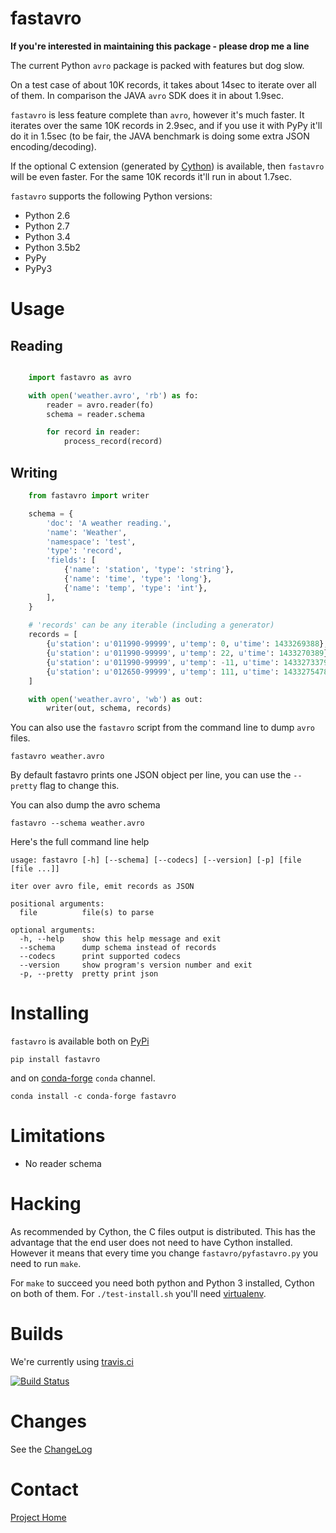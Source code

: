 fastavro
========

**If you're interested in maintaining this package - please drop me a line**

The current Python `avro` package is packed with features but dog slow.

On a test case of about 10K records, it takes about 14sec to iterate over all of
them. In comparison the JAVA `avro` SDK does it in about 1.9sec.

`fastavro` is less feature complete than `avro`, however it's much faster. It
iterates over the same 10K records in 2.9sec, and if you use it with PyPy it'll
do it in 1.5sec (to be fair, the JAVA benchmark is doing some extra JSON
encoding/decoding).

If the optional C extension (generated by [Cython][cython]) is available, then
`fastavro` will be even faster. For the same 10K records it'll run in about
1.7sec.

`fastavro` supports the following Python versions:

* Python 2.6
* Python 2.7
* Python 3.4
* Python 3.5b2
* PyPy
* PyPy3

[Cython]: http://cython.org/

Usage
=====

Reading
-------


```python

    import fastavro as avro

    with open('weather.avro', 'rb') as fo:
        reader = avro.reader(fo)
        schema = reader.schema

        for record in reader:
            process_record(record)

```

Writing
-------

```python
    from fastavro import writer

    schema = {
        'doc': 'A weather reading.',
        'name': 'Weather',
        'namespace': 'test',
        'type': 'record',
        'fields': [
            {'name': 'station', 'type': 'string'},
            {'name': 'time', 'type': 'long'},
            {'name': 'temp', 'type': 'int'},
        ],
    }
    
    # 'records' can be any iterable (including a generator)
    records = [
        {u'station': u'011990-99999', u'temp': 0, u'time': 1433269388},
        {u'station': u'011990-99999', u'temp': 22, u'time': 1433270389},
        {u'station': u'011990-99999', u'temp': -11, u'time': 1433273379},
        {u'station': u'012650-99999', u'temp': 111, u'time': 1433275478},
    ]

    with open('weather.avro', 'wb') as out:
        writer(out, schema, records)

```

You can also use the `fastavro` script from the command line to dump `avro`
files.

    fastavro weather.avro

By default fastavro prints one JSON object per line, you can use the `--pretty`
flag to change this.

You can also dump the avro schema

    fastavro --schema weather.avro


Here's the full command line help

    usage: fastavro [-h] [--schema] [--codecs] [--version] [-p] [file [file ...]]

    iter over avro file, emit records as JSON

    positional arguments:
      file          file(s) to parse

    optional arguments:
      -h, --help    show this help message and exit
      --schema      dump schema instead of records
      --codecs      print supported codecs
      --version     show program's version number and exit
      -p, --pretty  pretty print json

Installing
==========
`fastavro` is available both on [PyPi](http://pypi.python.org/pypi) 

    pip install fastavro

and on [conda-forge](https://conda-forge.github.io) `conda` channel.

    conda install -c conda-forge fastavro

Limitations
===========

* No reader schema

Hacking
=======

As recommended by Cython, the C files output is distributed. This has the
advantage that the end user does not need to have Cython installed. However it
means that every time you change `fastavro/pyfastavro.py` you need to run
`make`.

For `make` to succeed you need both python and Python 3 installed, Cython on both
of them. For `./test-install.sh` you'll need [virtualenv][venv].

[venv]: http://pypi.python.org/pypi/virtualenv

Builds
======

We're currently using [travis.ci](http://travis-ci.org/#!/tebeka/fastavro)

[![Build Status](https://travis-ci.org/tebeka/fastavro.svg?branch=master)](https://travis-ci.org/tebeka/fastavro)


Changes
=======

See the [ChangeLog]

[ChangeLog]: https://github.com/tebeka/fastavro/blob/master/ChangeLog

Contact
=======

[Project Home](https://github.com/tebeka/fastavro)
